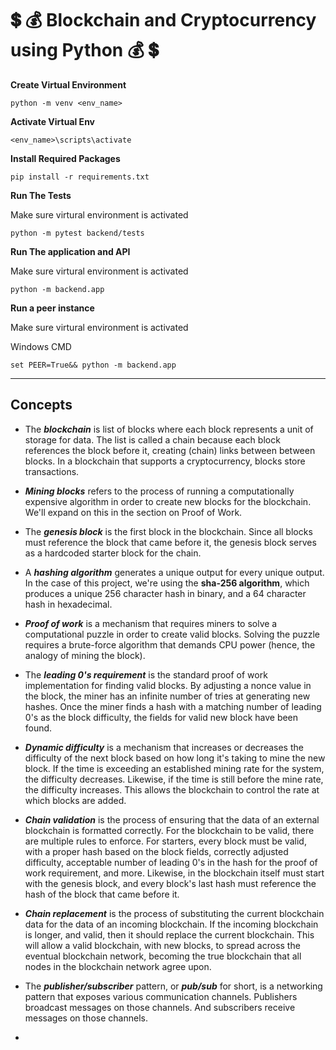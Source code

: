 # :heavy_dollar_sign: :moneybag: Blockchain and Cryptocurrency using Python :moneybag: :heavy_dollar_sign:

**Create Virtual Environment**
```
python -m venv <env_name>
```

**Activate Virtual Env**
```
<env_name>\scripts\activate
```

**Install Required Packages**
```
pip install -r requirements.txt
```

**Run The Tests**

Make sure virtural environment is activated

```
python -m pytest backend/tests
```

**Run The application and API**

Make sure virtural environment is activated

```
python -m backend.app
```

**Run a peer instance**

Make sure virtural environment is activated

Windows CMD
```
set PEER=True&& python -m backend.app
```


<hr>

## Concepts

- The ***blockchain*** is list of blocks where each block represents a unit of storage for data. The list is called a chain because each block references the block before it, creating (chain) links between between blocks. In a blockchain that supports a cryptocurrency, blocks store transactions.

- ***Mining blocks*** refers to the process of running a computationally expensive algorithm in order to create new blocks for the blockchain. We'll expand on this in the section on Proof of Work.

- The ***genesis block*** is the first block in the blockchain. Since all blocks must reference the block that came before it, the genesis block serves as a hardcoded starter block for the chain.

- A ***hashing algorithm*** generates a unique output for every unique output. In the case of this project, we're using the **sha-256 algorithm**, which produces a unique 256 character hash in binary, and a 64 character hash in hexadecimal.

- ***Proof of work*** is a mechanism that requires miners to solve a computational puzzle in order to create valid blocks. Solving the puzzle requires a brute-force algorithm that demands CPU power (hence, the analogy of mining the block).

- The ***leading 0's requirement*** is the standard proof of work implementation for finding valid blocks. By adjusting a nonce value in the block, the miner has an infinite number of tries at generating new hashes. Once the miner finds a hash with a matching number of leading 0's as the block difficulty, the fields for valid new block have been found.

- ***Dynamic difficulty*** is a mechanism that increases or decreases the difficulty of the next block based on how long it's taking to mine the new block. If the time is exceeding an established mining rate for the system, the difficulty decreases. Likewise, if the time is still before the mine rate, the difficulty increases. This allows the blockchain to control the rate at which blocks are added.

- ***Chain validation*** is the process of ensuring that the data of an external blockchain is formatted correctly. For the blockchain to be valid, there are multiple rules to enforce. For starters, every block must be valid, with a proper hash based on the block fields, correctly adjusted difficulty, acceptable number of leading 0's in the hash for the proof of work requirement, and more. Likewise, in the blockchain itself must start with the genesis block, and every block's last hash must reference the hash of the block that came before it.

- ***Chain replacement*** is the process of substituting the current blockchain data for the data of an incoming blockchain. If the incoming blockchain is longer, and valid, then it should replace the current blockchain. This will allow a valid blockchain, with new blocks, to spread across the eventual blockchain network, becoming the true blockchain that all nodes in the blockchain network agree upon.

- The ***publisher/subscriber*** pattern, or ***pub/sub*** for short, is a networking pattern that exposes various communication channels. Publishers broadcast messages on those channels. And subscribers receive messages on those channels.

- 